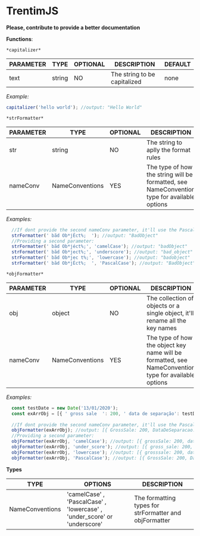 # TrentimJS

**Please, contribute to provide a better documentation**

**Functions**:

```*capitalizer*```

| PARAMETER | TYPE | OPTIONAL | DESCRIPTION | DEFAULT |
|-----------|------|----------|-------------|---------|
| text | string | NO | The string to be capitalized | none |

*Example:*
```typescript 
capitalizer('hello world'); //output: "Hello World"
```

```*strFormatter*```

| PARAMETER | TYPE | OPTIONAL | DESCRIPTION | DEFAULT |
|-----------|------|----------|-------------|---------|
| str | string | NO | The string to aplly the format rules | none |
| nameConv | NameConventions | YES | The type of how the string will be formatted, see NameConvention type for available options | PascalCase |


*Examples:*
```typescript
  //If dont provide the second nameConv parameter, it'll use the PascalCase formatting.
  strFormatter(' bãd Ob*jÉct%;  '); //output: "BadObject"
  //Providing a second parameter:
  strFormatter(' bãd Ob*jéct%;', 'camelCase'); //output: "badObject"
  strFormatter(' bãd Ob*ject%;', 'underscore'); //output: "bad_object"
  strFormatter(' bãd Ob*jec t%;', 'lowercase'); //output: "badobject"
  strFormatter(' bãd Ob*jÉct%;  ', 'PascalCase'); //output: "BadObject"
```

```*objFormatter*```

| PARAMETER | TYPE | OPTIONAL | DESCRIPTION | DEFAULT |
|-----------|------|----------|-------------|---------|
| obj | object | NO | The collection of objects or a single object, it'll rename all the key names | none |
| nameConv | NameConventions | YES | The type of how the object key name will be formatted, see NameConvention type for available options | PascalCase |

*Examples:*
```typescript
  const testDate = new Date('13/01/2020');
  const exArrObj = [{ ' gross sale  ': 200, ' data de separação': testDate }];
  
  //If dont provide the second nameConv parameter, it'll use the PascalCase formatting.
  objFormatter(exArrObj); //output: [{ GrossSale: 200, DataDeSeparacao: testDate }]
  //Providing a second parameter:
  objFormatter(exArrObj, 'camelCase'); //output: [{ grossSale: 200, dataDeSeparacao: testDate }]
  objFormatter(exArrObj, 'under_score'); //output: [{ gross_sale: 200, data_de_separacao: testDate }]
  objFormatter(exArrObj, 'lowercase'); //output: [{ grosssale: 200, datadeseparacao: testDate }]
  objFormatter(exArrObj, 'PascalCase'); //output: [{ GrossSale: 200, DataDeSeparacao: testDate }]
```

**Types**

| TYPE | OPTIONS  | DESCRIPTION |
|------|----------|-------------|
| NameConventions | 'camelCase' , 'PascalCase' , 'lowercase' , 'under_score' or 'underscore' | The formatting types for strFormatter and objFormatter|


